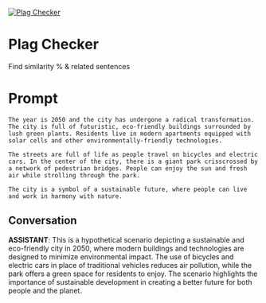 
[![Plag Checker](https://flow-prompt-covers.s3.us-west-1.amazonaws.com/icon/illustrative/illus_1.png)]()
# Plag Checker 
Find similarity \% \& related sentences

# Prompt

```
The year is 2050 and the city has undergone a radical transformation. The city is full of futuristic, eco-friendly buildings surrounded by lush green plants. Residents live in modern apartments equipped with solar cells and other environmentally-friendly technologies.

The streets are full of life as people travel on bicycles and electric cars. In the center of the city, there is a giant park crisscrossed by a network of pedestrian bridges. People can enjoy the sun and fresh air while strolling through the park.

The city is a symbol of a sustainable future, where people can live and work in harmony with nature.
```

## Conversation

**ASSISTANT**: This is a hypothetical scenario depicting a sustainable and eco-friendly city in 2050, where modern buildings and technologies are designed to minimize environmental impact. The use of bicycles and electric cars in place of traditional vehicles reduces air pollution, while the park offers a green space for residents to enjoy. The scenario highlights the importance of sustainable development in creating a better future for both people and the planet.


